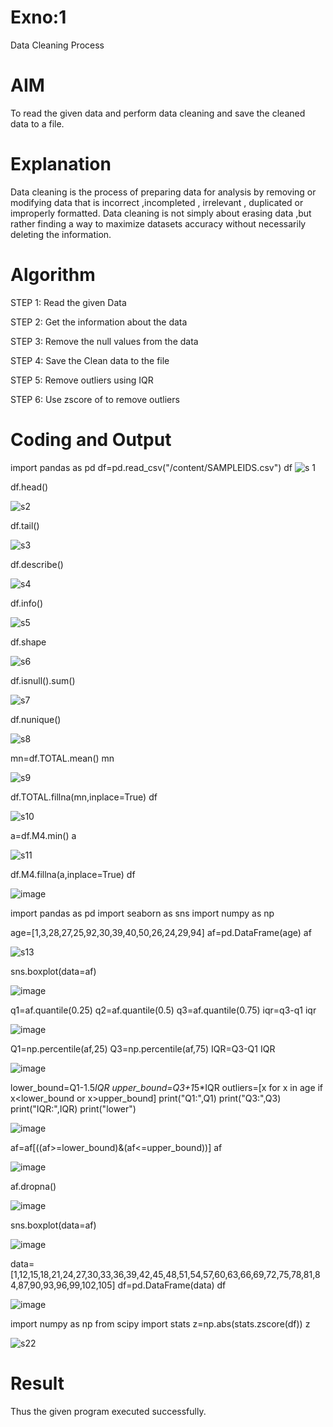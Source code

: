 # Exno:1
Data Cleaning Process

# AIM
To read the given data and perform data cleaning and save the cleaned data to a file.

# Explanation
Data cleaning is the process of preparing data for analysis by removing or modifying data that is incorrect ,incompleted , irrelevant , duplicated or improperly formatted. Data cleaning is not simply about erasing data ,but rather finding a way to maximize datasets accuracy without necessarily deleting the information.

# Algorithm
STEP 1: Read the given Data

STEP 2: Get the information about the data

STEP 3: Remove the null values from the data

STEP 4: Save the Clean data to the file

STEP 5: Remove outliers using IQR

STEP 6: Use zscore of to remove outliers

# Coding and Output
import pandas as pd df=pd.read_csv("/content/SAMPLEIDS.csv") df
![s 1](https://github.com/Iswarya0580/exno1/assets/149989171/5f298ee2-b6c5-4080-aacb-0ebea0781415)

df.head()

![s2](https://github.com/Iswarya0580/exno1/assets/149989171/03f344f7-a60b-46ee-9123-f9d939a80101)

df.tail()

![s3](https://github.com/Iswarya0580/exno1/assets/149989171/5f67e7b3-73dd-4485-b202-94ce6a37c8f1)

df.describe()

![s4](https://github.com/Iswarya0580/exno1/assets/149989171/e567620b-9a95-4505-9401-f96388621e96)

df.info()

![s5](https://github.com/Iswarya0580/exno1/assets/149989171/11538302-c77e-4af3-9193-3b029ad300df)

df.shape

![s6](https://github.com/Iswarya0580/exno1/assets/149989171/ab79d662-2ab0-4da1-bd4b-bd70d5511588)

df.isnull().sum()

![s7](https://github.com/Iswarya0580/exno1/assets/149989171/5ac8cfee-4bc6-4db9-8724-923544f024b6)


df.nunique()

![s8](https://github.com/Iswarya0580/exno1/assets/149989171/04b99ce6-d21a-4e81-8d1d-866284f17b73)


mn=df.TOTAL.mean()
mn

![s9](https://github.com/Iswarya0580/exno1/assets/149989171/fbf4fc71-a00b-4f01-89cc-a66e8922423e)


df.TOTAL.fillna(mn,inplace=True)
df

![s10](https://github.com/Iswarya0580/exno1/assets/149989171/1c554905-72bd-4687-81f1-fcc94834a95f)


a=df.M4.min()
a

![s11](https://github.com/Iswarya0580/exno1/assets/149989171/6b04f69b-546a-4cc6-9e5f-581b47526927)

df.M4.fillna(a,inplace=True)
df

![image](https://github.com/Iswarya0580/exno1/assets/149989171/968bb8cc-cdd1-4b78-b0da-fb3fe3b03649)

import pandas as pd
import seaborn as sns
import numpy as np

age=[1,3,28,27,25,92,30,39,40,50,26,24,29,94]
af=pd.DataFrame(age)
af

![s13](https://github.com/Iswarya0580/exno1/assets/149989171/c16dab5c-f192-443c-8d2c-132d7630a1c4)

sns.boxplot(data=af)

![image](https://github.com/Iswarya0580/exno1/assets/149989171/5045e3b4-fd20-44bd-83ee-694bb98fb77a)

q1=af.quantile(0.25)
q2=af.quantile(0.5)
q3=af.quantile(0.75)
iqr=q3-q1
iqr

![image](https://github.com/Iswarya0580/exno1/assets/149989171/323a15f4-e669-4341-a034-4c3cad916a23)

Q1=np.percentile(af,25)
Q3=np.percentile(af,75)
IQR=Q3-Q1
IQR

![image](https://github.com/Iswarya0580/exno1/assets/149989171/6a42ea45-4398-4801-9f55-19f136c702fb)

lower_bound=Q1-1.5*IQR
upper_bound=Q3+1*5*IQR
outliers=[x for x in age if x<lower_bound or x>upper_bound]
print("Q1:",Q1)
print("Q3:",Q3)
print("IQR:",IQR)
print("lower")

![image](https://github.com/Iswarya0580/exno1/assets/149989171/04ac49b9-953a-47dc-992b-ed0e6b01d627)

af=af[((af>=lower_bound)&(af<=upper_bound))]
af

![image](https://github.com/Iswarya0580/exno1/assets/149989171/16ab7a25-0926-43af-831d-482c59d1277a)

af.dropna()

![image](https://github.com/Iswarya0580/exno1/assets/149989171/b0e45b1c-b577-4f86-b3f7-9333e4591f5d)

sns.boxplot(data=af)

![image](https://github.com/Iswarya0580/exno1/assets/149989171/0c9957c4-a176-42dd-b88d-968623038d2c)

data=[1,12,15,18,21,24,27,30,33,36,39,42,45,48,51,54,57,60,63,66,69,72,75,78,81,84,87,90,93,96,99,102,105]
df=pd.DataFrame(data) 
df

![image](https://github.com/Iswarya0580/exno1/assets/149989171/91f9d5b9-518e-4b14-9710-87f03e699131)

import numpy as np 
from scipy import stats
z=np.abs(stats.zscore(df)) 
z

![s22](https://github.com/Iswarya0580/exno1/assets/149989171/eb28f29d-f806-4080-9a01-6e086d65f137)



# Result
Thus the given program executed successfully.
